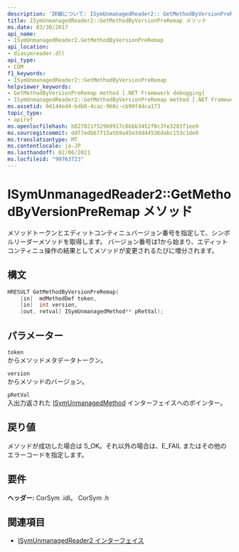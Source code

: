 ```yaml
---
description: '詳細について: ISymUnmanagedReader2:: GetMethodByVersionPreRemap メソッド'
title: ISymUnmanagedReader2::GetMethodByVersionPreRemap メソッド
ms.date: 03/30/2017
api_name:
- ISymUnmanagedReader2.GetMethodByVersionPreRemap
api_location:
- diasymreader.dll
api_type:
- COM
f1_keywords:
- ISymUnmanagedReader2::GetMethodByVersionPreRemap
helpviewer_keywords:
- GetMethodByVersionPreRemap method [.NET Framework debugging]
- ISymUnmanagedReader2::GetMethodByVersionPreRemap method [.NET Framework debugging]
ms.assetid: 0d144ed4-bdb0-4cac-960c-cb90f4dca173
topic_type:
- apiref
ms.openlocfilehash: b827821f529b9917c6bbb3452f0c3fe3283f1ee9
ms.sourcegitcommit: ddf7edb67715a5b9a45e3dd44536dabc153c1de0
ms.translationtype: MT
ms.contentlocale: ja-JP
ms.lasthandoff: 02/06/2021
ms.locfileid: "99763723"
---
```

# <a name="isymunmanagedreader2getmethodbyversionpreremap-method"></a>ISymUnmanagedReader2::GetMethodByVersionPreRemap メソッド

メソッドトークンとエディットコンティニュバージョン番号を指定して、シンボルリーダーメソッドを取得します。 バージョン番号は1から始まり、エディットコンティニュ操作の結果としてメソッドが変更されるたびに増分されます。  
  
## <a name="syntax"></a>構文  
  
```cpp  
HRESULT GetMethodByVersionPreRemap(  
    [in]  mdMethodDef token,  
    [in]  int version,  
    [out, retval] ISymUnmanagedMethod** pRetVal);  
```  
  
## <a name="parameters"></a>パラメーター  

 `token`  
 からメソッドメタデータトークン。  
  
 `version`  
 からメソッドのバージョン。  
  
 `pRetVal`  
 入出力返された [ISymUnmanagedMethod](isymunmanagedmethod-interface.md) インターフェイスへのポインター。  
  
## <a name="return-value"></a>戻り値  

 メソッドが成功した場合は S_OK。それ以外の場合は、E_FAIL またはその他のエラーコードを指定します。  
  
## <a name="requirements"></a>要件  

 **ヘッダー:** CorSym .idl。 CorSym .h  
  
## <a name="see-also"></a>関連項目

- [ISymUnmanagedReader2 インターフェイス](isymunmanagedreader2-interface.md)
